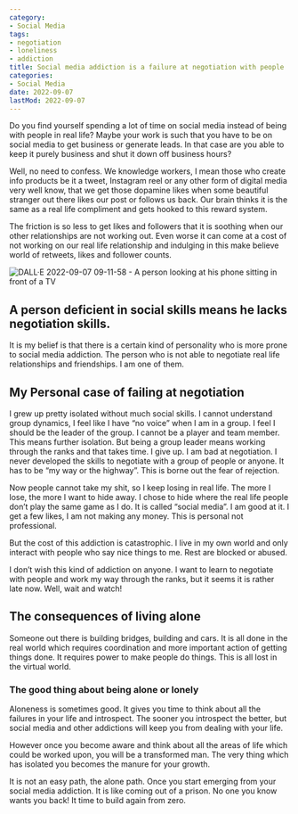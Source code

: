 ```yaml
---
category:
- Social Media
tags:
- negotiation
- loneliness
- addiction
title: Social media addiction is a failure at negotiation with people
categories:
- Social Media
date: 2022-09-07
lastMod: 2022-09-07
---
```

Do you find yourself spending a lot of time on social media instead of being with people in real life? Maybe your work is such that you have to be on social media to get business or generate leads. In that case are you able to keep it purely business and shut it down off business hours?

Well, no need to confess. We knowledge workers, I mean those who create info products be it a tweet, Instagram reel or any other form of digital media very well know, that we get those dopamine likes when some beautiful stranger out there likes our post or follows us back. Our brain thinks it is the same as a real life compliment and gets hooked to this reward system.

The friction is so less to get likes and followers that it is soothing when our other relationships are not working out. Even worse it can come at a cost of not working on our real life relationship and indulging in this make believe world of retweets, likes and follower counts.

![DALL·E 2022-09-07 09-11-58 - A person looking at his phone sitting in front of a TV](https://mataroa.blog/images/37703bef.png)

## A person deficient in social skills means he lacks negotiation skills.

It is my belief is that there is a certain kind of personality who is more prone to social media addiction. The person who is not able to negotiate real life relationships and friendships. I am one of them.

## My Personal case of failing at negotiation

I grew up pretty isolated without much social skills. I cannot understand group dynamics, I feel like I have “no voice” when I am in a group. I feel I should be the leader of the group. I cannot be a player and team member. This means further isolation. But being a group leader means working through the ranks and that takes time. I give up. I am bad at negotiation. I never developed the skills to negotiate with a group of people or anyone. It has to be “my way or the highway”. This is borne out the fear of rejection.

Now people cannot take my shit, so I keep losing in real life. The more I lose, the more I want to hide away. I chose to hide where the real life people don’t play the same game as I do. It is called “social media”. I am good at it. I get a few likes, I am not making any money. This is personal not professional.

But the cost of this addiction is catastrophic. I live in my own world and only interact with people who say nice things to me. Rest are blocked or abused.

I don’t wish this kind of addiction on anyone. I want to learn to negotiate with people and work my way through the ranks, but it seems it is rather late now. Well, wait and watch!

## The consequences of living alone

Someone out there is building bridges, building and cars. It is all done in the real world which requires coordination and more important action of getting things done. It requires power to make people do things. This is all lost in the virtual world.

### The good thing about being alone or lonely

Aloneness is sometimes good. It gives you time to think about all the failures in your life and introspect. The sooner you introspect the better, but social media and other addictions will keep you from dealing with your life.

However once you become aware and think about all the areas of life which could be worked upon, you will be a transformed man. The very thing which has isolated you becomes the manure for your growth.

It is not an easy path, the alone path. Once you start emerging from your social media addiction. It is like coming out of a prison. No one you know wants you back! It time to build again from zero.
